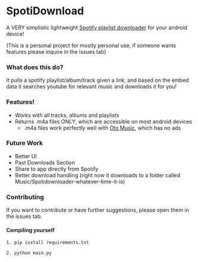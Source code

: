 # SpotiDownload

A VERY simplistic lightweight [Spotify playlist downloader](https://github.com/amw720386/Spotidownloader/releases) for your android device! 

(This is a personal project for mostly personal use, if someone wants features please inquire in the issues tab)

### What does this do?

It pulls a spotify playlist/album/track given a link, and based on the embed data it searches youtube for relevant music and downloads it for you!


### Features!

- Works with all tracks, albums and playlists
- Returns .m4a files ONLY, which are accessible on most android devices
    - .m4a files work perfectly well with [Oto Music](https://play.google.com/store/apps/details?id=com.piyush.music), which has no ads   


### Future Work

- Better UI
- Past Downloads Section
- Share to app directly from Spotify
- Better download handling (right now it downloads to a folder called Music/Spotidownloader-whatever-time-it-is) 

### Contributing

If you want to contribute or have further suggestions, please open them in the issues tab. 

#### Compiling yourself

```
1. pip install requirements.txt
```
```
2. python main.py
```